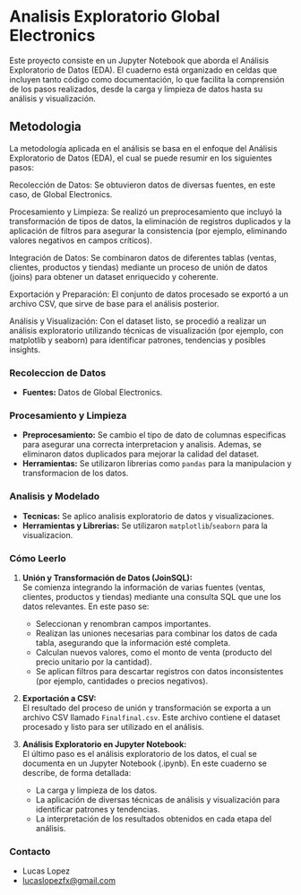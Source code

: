 # Analisis Exploratorio Global Electronics
Este proyecto consiste en un Jupyter Notebook que aborda el Análisis Exploratorio de Datos (EDA). El cuaderno está organizado en celdas que incluyen tanto código como documentación, lo que facilita la comprensión de los pasos realizados, desde la carga y limpieza de datos hasta su análisis y visualización.

## Metodologia

La metodología aplicada en el análisis se basa en el enfoque del Análisis Exploratorio de Datos (EDA), el cual se puede resumir en los siguientes pasos:

Recolección de Datos: Se obtuvieron datos de diversas fuentes, en este caso, de Global Electronics.

Procesamiento y Limpieza:
Se realizó un preprocesamiento que incluyó la transformación de tipos de datos, la eliminación de registros duplicados y la aplicación de filtros para asegurar la consistencia (por ejemplo, eliminando valores negativos en campos críticos).

Integración de Datos:
Se combinaron datos de diferentes tablas (ventas, clientes, productos y tiendas) mediante un proceso de unión de datos (joins) para obtener un dataset enriquecido y coherente.

Exportación y Preparación:
El conjunto de datos procesado se exportó a un archivo CSV, que sirve de base para el análisis posterior.

Análisis y Visualización:
Con el dataset listo, se procedió a realizar un análisis exploratorio utilizando técnicas de visualización (por ejemplo, con matplotlib y seaborn) para identificar patrones, tendencias y posibles insights.

### Recoleccion de Datos
- **Fuentes:** Datos de Global Electronics.

### Procesamiento y Limpieza
- **Preprocesamiento:** Se cambio el tipo de dato de columnas especificas para asegurar una correcta interpretacion y analisis. Ademas, se eliminaron datos duplicados para mejorar la calidad del dataset.
- **Herramientas:** Se utilizaron librerias como `pandas` para la manipulacion y transformacion de los datos.

### Analisis y Modelado
- **Tecnicas:** Se aplico analisis exploratorio de datos y visualizaciones.
- **Herramientas y Librerias:** Se utilizaron `matplotlib`/`seaborn` para la visualizacion.

### Cómo Leerlo

1. **Unión y Transformación de Datos (JoinSQL):**  
   Se comienza integrando la información de varias fuentes (ventas, clientes, productos y tiendas) mediante una consulta SQL que une los datos relevantes. En este paso se:
   - Seleccionan y renombran campos importantes.
   - Realizan las uniones necesarias para combinar los datos de cada tabla, asegurando que la información esté completa.
   - Calculan nuevos valores, como el monto de venta (producto del precio unitario por la cantidad).
   - Se aplican filtros para descartar registros con datos inconsistentes (por ejemplo, cantidades o precios negativos).

2. **Exportación a CSV:**  
   El resultado del proceso de unión y transformación se exporta a un archivo CSV llamado `Finalfinal.csv`. Este archivo contiene el dataset procesado y listo para ser utilizado en el análisis.

3. **Análisis Exploratorio en Jupyter Notebook:**  
   El último paso es el análisis exploratorio de los datos, el cual se documenta en un Jupyter Notebook (.ipynb). En este cuaderno se describe, de forma detallada:
   - La carga y limpieza de los datos.
   - La aplicación de diversas técnicas de análisis y visualización para identificar patrones y tendencias.
   - La interpretación de los resultados obtenidos en cada etapa del análisis.

### Contacto
- Lucas Lopez
- lucaslopezfx@gmail.com

